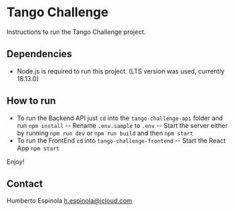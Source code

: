 # Tango Challenge
Instructions to run the Tango Challenge project.

## Dependencies
- Node.js is required to run this project. (LTS version was used, currently 18.13.0)

## How to run
- To run the Backend API just `cd` into the `tango-challenge-api` folder and run `npm install`
-- Rename `.env.sample` to `.env`
-- Start the server either by running `npm run dev` or `npm run build` and then `npm start`
- To run the FrontEnd `cd` into `tango-challenge-frontend`
-- Start the React App `npm start`

Enjoy!


## Contact
Humberto Espinola
h.espinola@icloud.com
